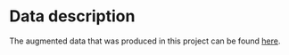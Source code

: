 # Data description

The augmented data that was produced in this project can be found [here](https://drive.google.com/file/d/1cmVsdsXzL5gfamM5CZthmHFheuQbjTHA/view?usp=sharing).
